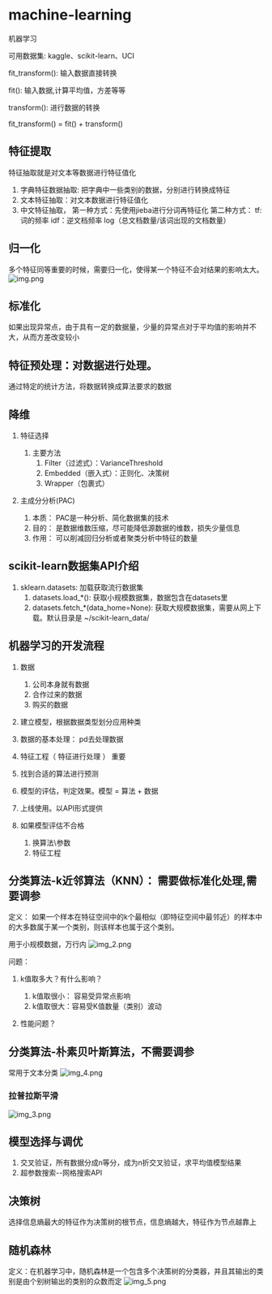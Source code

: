# machine-learning
机器学习

可用数据集: kaggle、scikit-learn、UCI

fit_transform(): 输入数据直接转换

fit(): 输入数据,计算平均值，方差等等

transform(): 进行数据的转换

fit_transform() = fit() + transform()
 
## 特征提取
特征抽取就是对文本等数据进行特征值化
1. 字典特征数据抽取: 把字典中一些类别的数据，分别进行转换成特征
2. 文本特征抽取：对文本数据进行特征值化
3. 中文特征抽取，
   第一种方式：先使用jieba进行分词再特征化
   第二种方式： tf: 词的频率
              idf：逆文档频率  log（总文档数量/该词出现的文档数量）
   

## 归一化
多个特征同等重要的时候，需要归一化，使得某一个特征不会对结果的影响太大。
![img.png](img.png)

## 标准化
如果出现异常点，由于具有一定的数据量，少量的异常点对于平均值的影响并不大，从而方差改变较小

## 特征预处理：对数据进行处理。
通过特定的统计方法，将数据转换成算法要求的数据

## 降维
1. 特征选择
     1. 主要方法
        1. Filter（过滤式）：VarianceThreshold
        2. Embedded（嵌入式）：正则化、决策树
        3. Wrapper（包裹式）  

2. 主成分分析(PAC)
    1. 本质： PAC是一种分析、简化数据集的技术
    2. 目的： 是数据维数压缩，尽可能降低源数据的维数，损失少量信息
    3. 作用： 可以削减回归分析或者聚类分析中特征的数量


## scikit-learn数据集API介绍
1. sklearn.datasets: 加载获取流行数据集
    1. datasets.load_*(): 获取小规模数据集，数据包含在datasets里
    2. datasets.fetch_*(data_home=None): 获取大规模数据集，需要从网上下载。默认目录是  ~/scikit-learn_data/


## 机器学习的开发流程
1. 数据
    1. 公司本身就有数据
    2. 合作过来的数据
    3. 购买的数据
    
2. 建立模型，根据数据类型划分应用种类
3. 数据的基本处理： pd去处理数据
4. 特征工程（ 特征进行处理 ） 重要
5. 找到合适的算法进行预测
6. 模型的评估，判定效果。模型 = 算法 + 数据
7. 上线使用。以API形式提供
8. 如果模型评估不合格
    1. 换算法\参数
    2. 特征工程


## 分类算法-k近邻算法（KNN）： 需要做标准化处理,需要调参
定义： 如果一个样本在特征空间中的k个最相似（即特征空间中最邻近）的样本中的大多数属于某一个类别，则该样本也属于这个类别。

用于小规模数据，万行内
![img_2.png](img_2.png)

问题：
1. k值取多大？有什么影响？
    1. k值取很小： 容易受异常点影响
    2. k值取很大：容易受K值数量（类别）波动
    
2. 性能问题？

## 分类算法-朴素贝叶斯算法，不需要调参
常用于文本分类
![img_4.png](img_4.png)

### 拉普拉斯平滑
![img_3.png](img_3.png)


## 模型选择与调优
1. 交叉验证，所有数据分成n等分，成为n折交叉验证，求平均值模型结果
2. 超参数搜索--网格搜索API

## 决策树
选择信息熵最大的特征作为决策树的根节点，信息熵越大，特征作为节点越靠上

## 随机森林
定义：在机器学习中，随机森林是一个包含多个决策树的分类器，并且其输出的类别是由个别树输出的类别的众数而定
![img_5.png](img_5.png)

